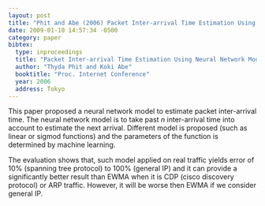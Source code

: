 ```yaml
---
layout: post
title: "Phit and Abe (2006) Packet Inter-arrival Time Estimation Using Neural Network Models (IC'06)"
date: 2009-01-10 14:57:34 -0500
category: paper
bibtex:
  type: inproceedings
  title: "Packet Inter-arrival Time Estimation Using Neural Network Models"
  author: "Thyda Phit and Koki Abe"
  booktitle: "Proc. Internet Conference"
  year: 2006
  address: Tokyo  
---
```


This paper proposed a neural network model to estimate packet inter-arrival time. The neural network model is to take past $n$ inter-arrival time into account to estimate the next arrival. Different model is proposed (such as linear or sigmod functions) and the parameters of the function is determined by machine learning.

The evaluation shows that, such model applied on real traffic yields error of 10% (spanning tree protocol) to 100% (general IP) and it can provide a significantly better result than EWMA when it is CDP (cisco discovery protocol) or ARP traffic. However, it will be worse then EWMA if we consider general IP.
